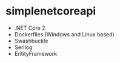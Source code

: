 # simplenetcoreapi

* .NET Core 2
* Dockerfiles (Windows and Linux based)
* Swashbuckle
* Serilog 
* EntityFramework
